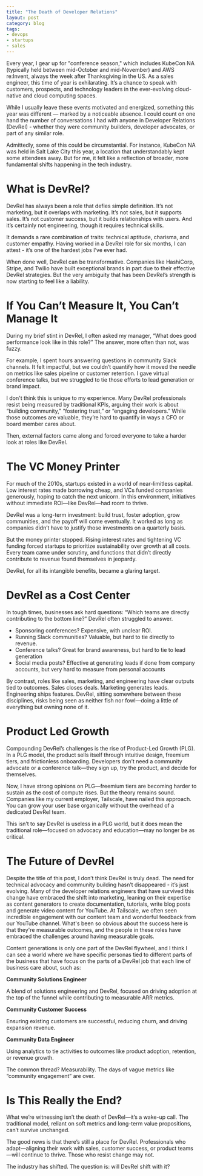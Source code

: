 ```yaml
---
title: "The Death of Developer Relations"
layout: post
category: blog
tags:
- devops
- startups
- sales
---
```


Every year, I gear up for "conference season," which includes KubeCon NA (typically held between mid-October and mid-November) and AWS re:Invent, always the week after Thanksgiving in the US. As a sales engineer, this time of year is exhilarating. It’s a chance to speak with customers, prospects, and technology leaders in the ever-evolving cloud-native and cloud computing spaces.

While I usually leave these events motivated and energized, something this year was different — marked by a noticeable absence. I could count on one hand the number of conversations I had with anyone in Developer Relations (DevRel) - whether they were community builders, developer advocates, or part of any similar role.

Admittedly, some of this could be circumstantial. For instance, KubeCon NA was held in Salt Lake City this year, a location that understandably kept some attendees away. But for me, it felt like a reflection of broader, more fundamental shifts happening in the tech industry.

# What is DevRel?

DevRel has always been a role that defies simple definition. It’s not marketing, but it overlaps with marketing. It’s not sales, but it supports sales. It’s not customer success, but it builds relationships with users. And it’s certainly not engineering, though it requires technical skills.

It demands a rare combination of traits: technical aptitude, charisma, and customer empathy. Having worked in a DevRel role for six months, I can attest - it’s one of the hardest jobs I’ve ever had.

When done well, DevRel can be transformative. Companies like HashiCorp, Stripe, and Twilio have built exceptional brands in part due to their effective DevRel strategies. But the very ambiguity that has been DevRel’s strength is now starting to feel like a liability.

# If You Can’t Measure It, You Can’t Manage It

During my brief stint in DevRel, I often asked my manager, “What does good performance look like in this role?” The answer, more often than not, was fuzzy.

For example, I spent hours answering questions in community Slack channels. It felt impactful, but we couldn’t quantify how it moved the needle on metrics like sales pipeline or customer retention. I gave virtual conference talks, but we struggled to tie those efforts to lead generation or brand impact.

I don't think this is unique to my experience. Many DevRel professionals resist being measured by traditional KPIs, arguing their work is about “building community,” “fostering trust,” or “engaging developers.” While those outcomes are valuable, they’re hard to quantify in ways a CFO or board member cares about.

Then, external factors came along and forced everyone to take a harder look at roles like DevRel.

# The VC Money Printer

For much of the 2010s, startups existed in a world of near-limitless capital. Low interest rates made borrowing cheap, and VCs funded companies generously, hoping to catch the next unicorn. In this environment, initiatives without immediate ROI—like DevRel—had room to thrive.

DevRel was a long-term investment: build trust, foster adoption, grow communities, and the payoff will come eventually. It worked as long as companies didn’t have to justify those investments on a quarterly basis.

But the money printer stopped. Rising interest rates and tightening VC funding forced startups to prioritize sustainability over growth at all costs. Every team came under scrutiny, and functions that didn’t directly contribute to revenue found themselves in jeopardy.

DevRel, for all its intangible benefits, became a glaring target.

# DevRel as a Cost Center

In tough times, businesses ask hard questions: “Which teams are directly contributing to the bottom line?” DevRel often struggled to answer.

- Sponsoring conferences? Expensive, with unclear ROI.
- Running Slack communities? Valuable, but hard to tie directly to revenue.
- Conference talks? Great for brand awareness, but hard to tie to lead generation
- Social media posts? Effective at generating leads if done from company accounts, but very hard to measure from personal accounts

By contrast, roles like sales, marketing, and engineering have clear outputs tied to outcomes. Sales closes deals. Marketing generates leads. Engineering ships features. DevRel, sitting somewhere between these disciplines, risks being seen as neither fish nor fowl—doing a little of everything but owning none of it.

# Product Led Growth

Compounding DevRel’s challenges is the rise of Product-Led Growth (PLG). In a PLG model, the product sells itself through intuitive design, freemium tiers, and frictionless onboarding. Developers don’t need a community advocate or a conference talk—they sign up, try the product, and decide for themselves.

Now, I have strong opinions on PLG—freemium tiers are becoming harder to sustain as the cost of compute rises. But the theory remains sound. Companies like my current employer, Tailscale, have nailed this approach. You can grow your user base organically without the overhead of a dedicated DevRel team.

This isn’t to say DevRel is useless in a PLG world, but it does mean the traditional role—focused on advocacy and education—may no longer be as critical.

# The Future of DevRel

Despite the title of this post, I don’t think DevRel is truly dead. The need for technical advocacy and community building hasn’t disappeared - it’s just evolving. Many of the developer relations engineers that have survived this change have embraced the shift into marketing, leaning on their expertise as content generators to create documentation, tutorials, write blog posts and generate video content for YouTube. At Tailscale, we often seen incredible engagement with our content team and wonderful feedback from our YouTube channel. What's been so obvious about the success here is that they're measurable outcomes, and the people in these roles have embraced the challenges around having measurable goals. 

Content generations is only one part of the DevRel flywheel, and I think I can see a world where we have specific personas tied to different parts of the business that have focus on the parts of a DevRel job that each line of business care about, such as:

**Community Solutions Engineer**

A blend of solutions engineering and DevRel, focused on driving adoption at the top of the funnel while contributing to measurable ARR metrics.

**Community Customer Success**

Ensuring existing customers are successful, reducing churn, and driving expansion revenue.

**Community Data Engineer**

Using analytics to tie activities to outcomes like product adoption, retention, or revenue growth.

The common thread? Measurability. The days of vague metrics like “community engagement” are over.

# Is This Really the End?

What we’re witnessing isn’t the death of DevRel—it’s a wake-up call. The traditional model, reliant on soft metrics and long-term value propositions, can’t survive unchanged.

The good news is that there’s still a place for DevRel. Professionals who adapt—aligning their work with sales, customer success, or product teams—will continue to thrive. Those who resist change may not.

The industry has shifted. The question is: will DevRel shift with it?